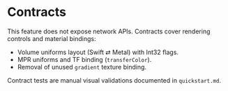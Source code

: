 # Contracts

This feature does not expose network APIs. Contracts cover rendering controls and material bindings:

- Volume uniforms layout (Swift ⇄ Metal) with Int32 flags.
- MPR uniforms and TF binding (`transferColor`).
- Removal of unused `gradient` texture binding.

Contract tests are manual visual validations documented in `quickstart.md`.
